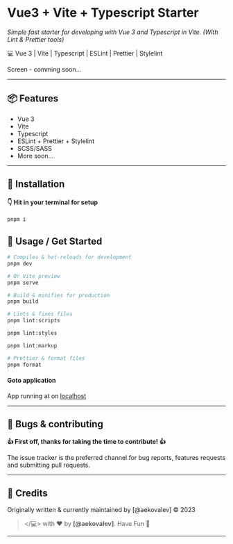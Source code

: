 # Vue3 + Vite + Typescript Starter

_Simple fast starter for developing with Vue 3 and Typescript in Vite. (With Lint & Prettier tools)_

💻 Vue 3 | Vite | Typescript | ESLint | Prettier | Stylelint

Screen - comming soon...

---

## 📦️ Features

-   Vue 3
-   Vite
-   Typescript
-   ESLint + Prettier + Stylelint
-   SCSS/SASS
-   More soon…

---

## 💾 Installation

#### 👇 Hit in your terminal for setup

```bash
pnpm i
```

## 🥑 Usage / Get Started

```bash
# Compiles & hot-reloads for development
pnpm dev

# Or Vite preview
pnpm serve

# Build & minifies for production
pnpm build

# Lints & fixes files
pnpm lint:scripts

pnpm lint:styles

pnpm lint:markup

# Prettier & format files
pnpm format
```

#### Goto application

App running at on [localhost](http://localhost:5173)

---

## 🐞 Bugs & contributing

**👍 First off, thanks for taking the time to contribute! 👍**

The issue tracker is the preferred channel for bug reports, features requests and submitting pull requests.

---

## 🍭 Credits

Originally written & currently maintained by [@aekovalev] © 2023

> </💻> with ❤ by **[@aekovalev]**. Have Fun 🍻

---
